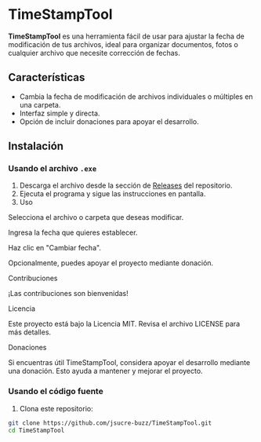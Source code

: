 # TimeStampTool

**TimeStampTool** es una herramienta fácil de usar para ajustar la fecha de modificación de tus archivos, ideal para organizar documentos, fotos o cualquier archivo que necesite corrección de fechas.

## Características

- Cambia la fecha de modificación de archivos individuales o múltiples en una carpeta.
- Interfaz simple y directa.
- Opción de incluir donaciones para apoyar el desarrollo.

## Instalación

### Usando el archivo `.exe`
1. Descarga el archivo desde la sección de [Releases](releases/TimeStampTool.exe) del repositorio.
2. Ejecuta el programa y sigue las instrucciones en pantalla.
3. Uso

Selecciona el archivo o carpeta que deseas modificar.

Ingresa la fecha que quieres establecer.

Haz clic en "Cambiar fecha".

Opcionalmente, puedes apoyar el proyecto mediante donación.

Contribuciones

¡Las contribuciones son bienvenidas!

Licencia

Este proyecto está bajo la Licencia MIT. Revisa el archivo LICENSE
 para más detalles.

Donaciones

Si encuentras útil TimeStampTool, considera apoyar el desarrollo mediante una donación. Esto ayuda a mantener y mejorar el proyecto.

### Usando el código fuente
1. Clona este repositorio:

```bash
git clone https://github.com/jsucre-buzz/TimeStampTool.git
cd TimeStampTool

